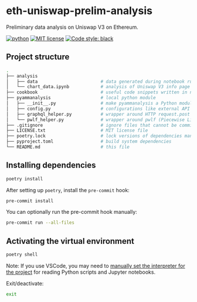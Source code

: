 # eth-uniswap-prelim-analysis
Preliminary data analysis on Uniswap V3 on Ethereum.

<!-- buttons -->
[![python](https://img.shields.io/badge/python-v3-brightgreen.svg)](https://www.python.org/)
[![MIT license](https://img.shields.io/badge/license-MIT-brightgreen.svg)](https://opensource.org/licenses/MIT)
[![Code style: black](https://img.shields.io/badge/code%20style-black-000000.svg)](https://github.com/psf/black)

## Project structure
```bash
.
├── analysis
│   ├── data                        # data generated during notebook run (gitignored)
│   └── chart_data.ipynb            # analysis of Uniswap V3 info page chart data
├── cookbook                        # useful code snippets written in notebooks
├── pyammanalysis                   # local python module
│   ├── __init__.py                 # make pyammanalysis a Python module
│   ├── config.py                   # configurations like external API URL
│   ├── graphql_helper.py           # wrapper around HTTP request.post to the subgraph URL
│   └── pwlf_helper.py              # wrapper around pwlf (Piecewise Linear Fit) package
├── .gitignore                      # ignore files that cannot be committed to Git
├── LICENSE.txt                     # MIT license file
├── poetry.lock                     # lock versions of dependencies managed by poetry
├── pyproject.toml                  # build system dependencies
└── README.md                       # this file
```

## Installing dependencies
```bash
poetry install
```

After setting up `poetry`, install the `pre-commit` hook:
```bash
pre-commit install
```

You can optionally run the pre-commit hook manually:
```bash
pre-commit run --all-files
```

## Activating the virtual environment
```bash
poetry shell
```
Note: If you use VSCode, you may need to [manually set the interpreter for the project](https://code.visualstudio.com/docs/python/environments#_manually-specify-an-interpreter) for reading Python scripts and Jupyter notebooks.

Exit/deactivate:
```bash
exit
```

